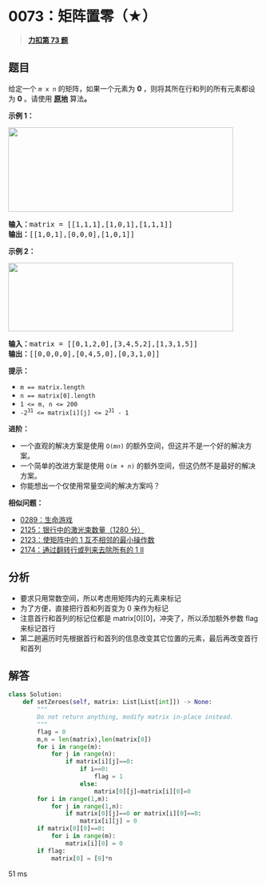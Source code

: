 # 0073：矩阵置零（★）


> <u>**[力扣第 73 题](https://leetcode.cn/problems/set-matrix-zeroes/)**</u>

## 题目

<p>给定一个 <code><em>m</em> x <em>n</em></code> 的矩阵，如果一个元素为 <strong>0 </strong>，则将其所在行和列的所有元素都设为 <strong>0</strong> 。请使用 <strong><a href="http://baike.baidu.com/item/%E5%8E%9F%E5%9C%B0%E7%AE%97%E6%B3%95" target="_blank">原地</a></strong> 算法<strong>。</strong></p>

<ul>
</ul>



<p><strong>示例 1：</strong></p>
<img alt="" src="https://assets.leetcode.com/uploads/2020/08/17/mat1.jpg" style="width: 450px; height: 169px;" />
<pre>
<strong>输入：</strong>matrix = [[1,1,1],[1,0,1],[1,1,1]]
<strong>输出：</strong>[[1,0,1],[0,0,0],[1,0,1]]
</pre>

<p><strong>示例 2：</strong></p>
<img alt="" src="https://assets.leetcode.com/uploads/2020/08/17/mat2.jpg" style="width: 450px; height: 137px;" />
<pre>
<strong>输入：</strong>matrix = [[0,1,2,0],[3,4,5,2],[1,3,1,5]]
<strong>输出：</strong>[[0,0,0,0],[0,4,5,0],[0,3,1,0]]
</pre>



<p><strong>提示：</strong></p>

<ul>
<li><code>m == matrix.length</code></li>
<li><code>n == matrix[0].length</code></li>
<li><code>1 &lt;= m, n &lt;= 200</code></li>
<li><code>-2<sup>31</sup> &lt;= matrix[i][j] &lt;= 2<sup>31</sup> - 1</code></li>
</ul>



<p><strong>进阶：</strong></p>

<ul>
<li>一个直观的解决方案是使用  <code>O(<em>m</em><em>n</em>)</code> 的额外空间，但这并不是一个好的解决方案。</li>
<li>一个简单的改进方案是使用 <code>O(<em>m</em> + <em>n</em>)</code> 的额外空间，但这仍然不是最好的解决方案。</li>
<li>你能想出一个仅使用常量空间的解决方案吗？</li>
</ul>


**相似问题：**
- [0289：生命游戏](/leetcode/0289)
- [2125：银行中的激光束数量（1280 分）](/leetcode/2125)
- [2123：使矩阵中的 1 互不相邻的最小操作数](/leetcode/2123)
- [2174：通过翻转行或列来去除所有的 1 II](/leetcode/2174)


## 分析

- 要求只用常数空间，所以考虑用矩阵内的元素来标记
- 为了方便，直接把行首和列首变为 0 来作为标记
- 注意首行和首列的标记位都是 matrix[0][0]，冲突了，所以添加额外参数 flag 来标记首行
- 第二趟遍历时先根据首行和首列的信息改变其它位置的元素，最后再改变首行和首列

## 解答

```python
class Solution:
    def setZeroes(self, matrix: List[List[int]]) -> None:
        """
        Do not return anything, modify matrix in-place instead.
        """
        flag = 0
        m,n = len(matrix),len(matrix[0])
        for i in range(m):
            for j in range(n):
                if matrix[i][j]==0:
                    if i==0:
                        flag = 1
                    else:
                        matrix[0][j]=matrix[i][0]=0
        for i in range(1,m):
            for j in range(1,n):
                if matrix[0][j]==0 or matrix[i][0]==0:
                    matrix[i][j] = 0
        if matrix[0][0]==0:
            for i in range(m):
                matrix[i][0] = 0
        if flag:
            matrix[0] = [0]*n
```
51 ms
